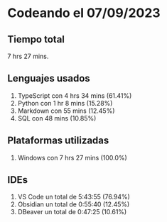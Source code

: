 # Codeando el 07/09/2023

## Tiempo total
7 hrs 27 mins.

## Lenguajes usados
1. TypeScript con 4 hrs 34 mins (61.41%)
1. Python con 1 hr 8 mins (15.28%)
1. Markdown con 55 mins (12.45%)
1. SQL con 48 mins (10.85%)

## Plataformas utilizadas
1. Windows con 7 hrs 27 mins (100.0%)

## IDEs
1. VS Code un total de 5:43:55 (76.94%)
1. Obsidian un total de 0:55:40 (12.45%)
1. DBeaver un total de 0:47:25 (10.61%)
